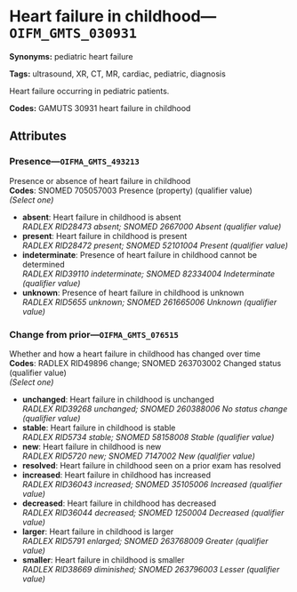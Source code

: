 # Heart failure in childhood—`OIFM_GMTS_030931`

**Synonyms:** pediatric heart failure

**Tags:** ultrasound, XR, CT, MR, cardiac, pediatric, diagnosis

Heart failure occurring in pediatric patients.

**Codes:** GAMUTS 30931 heart failure in childhood

## Attributes

### Presence—`OIFMA_GMTS_493213`

Presence or absence of heart failure in childhood  
**Codes**: SNOMED 705057003 Presence (property) (qualifier value)  
*(Select one)*

- **absent**: Heart failure in childhood is absent  
_RADLEX RID28473 absent; SNOMED 2667000 Absent (qualifier value)_
- **present**: Heart failure in childhood is present  
_RADLEX RID28472 present; SNOMED 52101004 Present (qualifier value)_
- **indeterminate**: Presence of heart failure in childhood cannot be determined  
_RADLEX RID39110 indeterminate; SNOMED 82334004 Indeterminate (qualifier value)_
- **unknown**: Presence of heart failure in childhood is unknown  
_RADLEX RID5655 unknown; SNOMED 261665006 Unknown (qualifier value)_

### Change from prior—`OIFMA_GMTS_076515`

Whether and how a heart failure in childhood has changed over time  
**Codes**: RADLEX RID49896 change; SNOMED 263703002 Changed status (qualifier value)  
*(Select one)*

- **unchanged**: Heart failure in childhood is unchanged  
_RADLEX RID39268 unchanged; SNOMED 260388006 No status change (qualifier value)_
- **stable**: Heart failure in childhood is stable  
_RADLEX RID5734 stable; SNOMED 58158008 Stable (qualifier value)_
- **new**: Heart failure in childhood is new  
_RADLEX RID5720 new; SNOMED 7147002 New (qualifier value)_
- **resolved**: Heart failure in childhood seen on a prior exam has resolved  
- **increased**: Heart failure in childhood has increased  
_RADLEX RID36043 increased; SNOMED 35105006 Increased (qualifier value)_
- **decreased**: Heart failure in childhood has decreased  
_RADLEX RID36044 decreased; SNOMED 1250004 Decreased (qualifier value)_
- **larger**: Heart failure in childhood is larger  
_RADLEX RID5791 enlarged; SNOMED 263768009 Greater (qualifier value)_
- **smaller**: Heart failure in childhood is smaller  
_RADLEX RID38669 diminished; SNOMED 263796003 Lesser (qualifier value)_